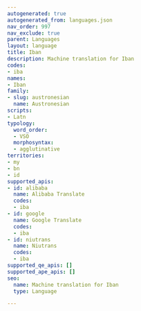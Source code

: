 ```yaml
---
autogenerated: true
autogenerated_from: languages.json
nav_order: 997
nav_exclude: true
parent: Languages
layout: language
title: Iban
description: Machine translation for Iban
codes:
- iba
names:
- Iban
family:
- slug: austronesian
  name: Austronesian
scripts:
- Latn
typology:
  word_order:
  - VSO
  morphosyntax:
  - agglutinative
territories:
- my
- bn
- id
supported_apis:
- id: alibaba
  name: Alibaba Translate
  codes:
  - iba
- id: google
  name: Google Translate
  codes:
  - iba
- id: niutrans
  name: Niutrans
  codes:
  - iba
supported_qe_apis: []
supported_ape_apis: []
seo:
  name: Machine translation for Iban
  type: Language

---
```


